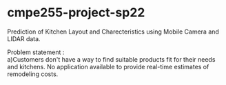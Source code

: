 # cmpe255-project-sp22
Prediction of Kitchen Layout and Charecteristics using Mobile Camera and LIDAR data.

Problem statement :  
       a)Customers don't have a way to find suitable products fit for their needs and kitchens. No application available to provide real-time estimates of remodeling costs. 
